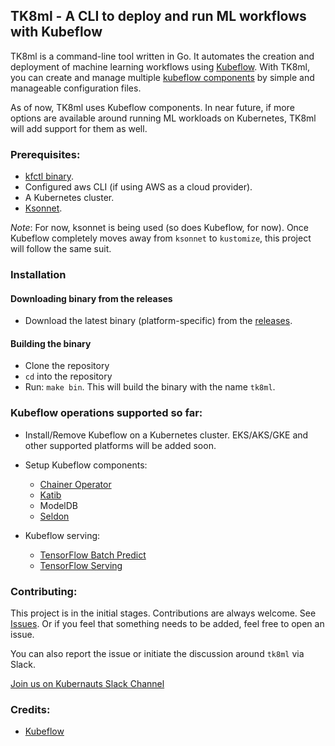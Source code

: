 ## TK8ml - A CLI to deploy and run ML workflows with Kubeflow

TK8ml is a command-line tool written in Go. It automates the creation and deployment of machine learning workflows using [Kubeflow](https://github.com/kubeflow/kubeflow). With TK8ml, you can create and manage multiple [kubeflow components](https://www.kubeflow.org/docs/components/) by simple and manageable configuration files.

As of now, TK8ml uses Kubeflow components. In near future, if more options are available around running ML workloads on Kubernetes, TK8ml will add support for them as well.


### Prerequisites: 
* [kfctl binary](https://github.com/kubeflow/kubeflow/releases/).
* Configured aws CLI (if using AWS as a cloud provider).
* A Kubernetes cluster.
* [Ksonnet](https://ksonnet.io/). 

*Note*: For now, ksonnet is being used (so does Kubeflow, for now). Once Kubeflow completely moves away from `ksonnet` to `kustomize`, this project will follow the same suit.

### Installation

#### Downloading binary from the releases
* Download the latest binary (platform-specific) from the [releases](https://github.com/kubernauts/tk8ml/releases).

#### Building the binary
* Clone the repository
* `cd` into the repository
* Run: `make bin`. This will build the binary with the name `tk8ml`.

### Kubeflow operations supported so far:
* Install/Remove Kubeflow on a Kubernetes cluster. EKS/AKS/GKE and other supported platforms will be added soon.
* Setup Kubeflow components:
    * [Chainer Operator](https://www.kubeflow.org/docs/components/training/chainer/)
    * [Katib](https://www.kubeflow.org/docs/components/hyperparameter-tuning/hyperparameter/)
    * ModelDB
    * [Seldon](https://www.kubeflow.org/docs/components/serving/seldon/)

* Kubeflow serving:
    * [TensorFlow Batch Predict](https://www.kubeflow.org/docs/components/serving/tfbatchpredict/)
    * [TensorFlow Serving](https://www.kubeflow.org/docs/components/serving/tfserving_new/)

### Contributing:
This project is in the initial stages. Contributions are always welcome. See [Issues](https://github.com/kubernauts/tk8ml/issues). Or if you feel that something needs to be added, feel free to open an issue.

You can also report the issue or initiate the discussion around `tk8ml` via Slack.

[Join us on Kubernauts Slack Channel](https://kubernauts-slack-join.herokuapp.com/)


### Credits:
* [Kubeflow](https://www.kubeflow.org)
